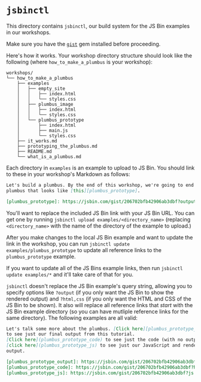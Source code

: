 # `jsbinctl`

This directory contains `jsbinctl`, our build system for the JS Bin examples in
our workshops.

Make sure you have the [`gist`](https://github.com/defunkt/gist) gem installed
before proceeding.

Here's how it works. Your workshop directory structure should look like the
following (where `how_to_make_a_plumbus` is your workshop):

```
workshops/
└── how_to_make_a_plumbus
    ├── examples
    │   ├── empty_site
    │   │   ├── index.html
    │   │   └── styles.css
    │   ├── plumbus_image
    │   │   ├── index.html
    │   │   └── styles.css
    │   └── plumbus_prototype
    │       ├── index.html
    │       ├── main.js
    │       └── styles.css
    ├── it_works.md
    ├── prototyping_the_plumbus.md
    ├── README.md
    └── what_is_a_plumbus.md
```

Each directory in `examples` is an example to upload to JS Bin. You should link
to these in your workshop's Markdown as follows:

```md
Let's build a plumbus. By the end of this workshop, we're going to end up with a
plumbus that looks like [this][plumbus_prototype].

[plumbus_prototype]: https://jsbin.com/gist/206702bfb42906ab3dbf?output
```

You'll want to replace the included JS Bin link with your JS Bin URL. You can
get one by running `jsbinctl upload examples/<directory_name>` (replacing
`<directory_name>` with the name of the directory of the example to upload.)

After you make changes to the local JS Bin example and want to update the link
in the workshop, you can run `jsbinctl update examples/plumbus_prototype` to
update all reference links to the `plumbus_prototype` example.

If you want to update all of the JS Bins example links, then run `jsbinctl
update examples/*` and it'll take care of that for you.

`jsbinctl` doesn't replace the JS Bin example's query string, allowing you to
specify options like `?output` (if you only want the JS Bin to show the rendered
output) and `?html,css` (if you only want the HTML and CSS of the JS Bin to be
shown). It also will replace all reference links that _start_ with the JS Bin
example directory (so you can have mutliple reference links for the same
directory). The following examples are all valid:

```md
Let's talk some more about the plumbus. [Click here][plumbus_prototype_output]
to see just our final output from this tutorial.
[Click here](plumbus_prototype_code) to see just the code (with no output). And
[click here](plumbus_prototype_js) to see just our JavaScript and rendered
output.

[plumbus_prototype_output]: https://jsbin.com/gist/206702bfb42906ab3dbf?output
[plumbus_prototype_code]: https://jsbin.com/gist/206702bfb42906ab3dbf?html,css,js
[plumbus_prototype_js]: https://jsbin.com/gist/206702bfb42906ab3dbf?js
```
